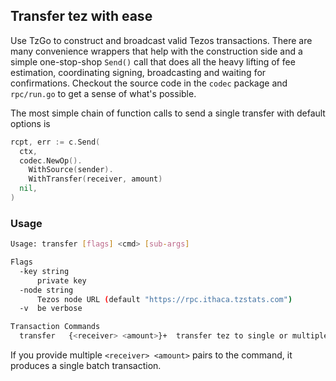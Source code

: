 ## Transfer tez with ease

Use TzGo to construct and broadcast valid Tezos transactions. There are many convenience wrappers that help with the construction side and a simple one-stop-shop `Send()` call that does all the heavy lifting of fee estimation, coordinating signing, broadcasting and waiting for confirmations. Checkout the source code in the `codec` package and `rpc/run.go` to get a sense of what's possible.

The most simple chain of function calls to send a single transfer with default options is

```go
rcpt, err := c.Send(
  ctx,
  codec.NewOp().
    WithSource(sender).
    WithTransfer(receiver, amount)
  nil,
)
```

### Usage

```sh
Usage: transfer [flags] <cmd> [sub-args]

Flags
  -key string
      private key
  -node string
      Tezos node URL (default "https://rpc.ithaca.tzstats.com")
  -v  be verbose

Transaction Commands
  transfer   {<receiver> <amount>}+  transfer tez to single or multiple receiver(s)
```

If you provide multiple `<receiver> <amount>` pairs to the command, it produces a single batch transaction.
